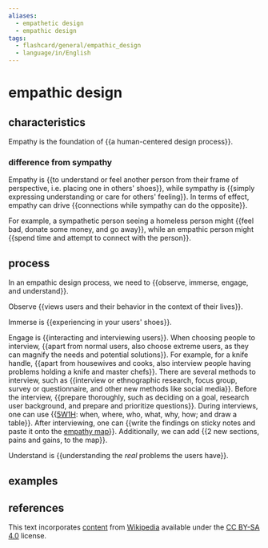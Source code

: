 ```yaml
---
aliases:
  - empathetic design
  - empathic design
tags:
  - flashcard/general/empathic_design
  - language/in/English
---
```


# empathic design

## characteristics

Empathy is the foundation of {{a human-centered design process}}. <!--SR:!2024-05-25,14,290-->

### difference from sympathy

Empathy is {{to understand or feel another person from their frame of perspective, i.e. placing one in others' shoes}}, while sympathy is {{simply expressing understanding or care for others' feeling}}. In terms of effect, empathy can drive {{connections while sympathy can do the opposite}}. <!--SR:!2024-06-12,27,270!2024-06-11,26,270!2024-05-26,15,290-->

For example, a sympathetic person seeing a homeless person might {{feel bad, donate some money, and go away}}, while an empathic person might {{spend time and attempt to connect with the person}}. <!--SR:!2024-05-28,17,290!2024-06-01,17,250-->

## process

In an empathic design process, we need to {{observe, immerse, engage, and understand}}. <!--SR:!2024-06-21,31,270-->

Observe {{views users and their behavior in the context of their lives}}. <!--SR:!2024-06-16,27,270-->

Immerse is {{experiencing in your users' shoes}}. <!--SR:!2024-05-25,14,290-->

Engage is {{interacting and interviewing users}}. When choosing people to interview, {{apart from normal users, also choose extreme users, as they can magnify the needs and potential solutions}}. For example, for a knife handle, {{apart from housewives and cooks, also interview people having problems holding a knife and master chefs}}. There are several methods to interview, such as {{interview or ethnographic research, focus group, survey or questionnaire, and other new methods like social media}}. Before the interview, {{prepare thoroughly, such as deciding on a goal, research user background, and prepare and prioritize questions}}. During interviews, one can use {{[5W1H](Five%20Ws.md): when, where, who, what, why, how; and draw a table}}. After interviewing, one can {{write the findings on sticky notes and paste it onto the [empathy map](empathy%20map.md)}}. Additionally, we can add {{2 new sections, pains and gains, to the map}}. <!--SR:!2024-05-24,13,290!2024-05-27,16,290!2024-06-23,34,270!2024-06-10,21,250!2024-06-11,22,250!2024-05-24,13,290!2024-06-26,37,270!2024-06-03,18,250-->

Understand is {{understanding the _real_ problems the users have}}. <!--SR:!2024-06-22,33,270-->

## examples

## references

This text incorporates [content](https://en.wikipedia.org/wiki/empathic_design) from [Wikipedia](Wikipedia.md) available under the [CC BY-SA 4.0](https://creativecommons.org/licenses/by-sa/4.0/) license.

